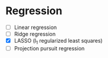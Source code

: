# Regression
- [ ] Linear regression
- [ ] Ridge regression
- [x] LASSO (l<sub>1</sub> regularized least squares)
- [ ] Projection pursuit regression
